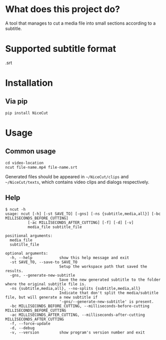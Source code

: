 # What does this project do?
A tool that manages to cut a media file into small sections according to a subtitle.

# Supported subtitle format
.srt

# Installation

## Via pip
`pip install NiceCut`

# Usage

## Common usage
```
cd video-location
ncut file-name.mp4 file-name.srt
```
Generated files should be appeared in `~/NiceCut/clips` and `~/NiceCut/texts`, which contains video clips and dialogs respectively.

## Help
```
$ ncut -h
usage: ncut [-h] [-st SAVE_TO] [-gns] [-ns {subtitle,media,all}] [-bc MILLISECONDS_BEFORE_CUTTING]
          [-ac MILLISECONDS_AFTER_CUTTING] [-f] [-d] [-v]
          media_file subtitle_file

positional arguments:
  media_file
  subtitle_file

optional arguments:
  -h, --help            show this help message and exit
  -st SAVE_TO, --save-to SAVE_TO
                        Setup the workspace path that saved the results.
  -gns, --generate-new-subtitle
                        Save the new generated subtitle to the folder where the original subtitle file is.
  -ns {subtitle,media,all}, --no-splits {subtitle,media,all}
                        Indicate that don't split the media/subtitle file, but will generate a new subtitle if
                        '-gns/--generate-new-subtitle' is present.
  -bc MILLISECONDS_BEFORE_CUTTING, --milliseconds-before-cutting MILLISECONDS_BEFORE_CUTTING
  -ac MILLISECONDS_AFTER_CUTTING, --milliseconds-after-cutting MILLISECONDS_AFTER_CUTTING
  -f, --force-update
  -d, --debug
  -v, --version         show program's version number and exit
  ```
  
